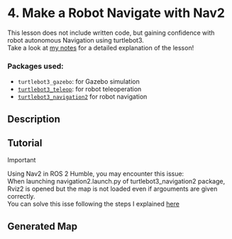 # 4. Make a Robot Navigate with Nav2

This lesson does not include written code, but gaining confidence with robot autonomous Navigation using turtlebot3.<br/>
Take a look at [my notes](https://github.com/AlePuglisi/navigation-learning/blob/main/nav2-course/4-navigate/Lesson4_Navigate.pdf) for a detailed explanation of the lesson!

### Packages used:
- ``turtlebot3_gazebo``: for Gazebo simulation
- [``turtlebot3_teleop``](https://github.com/ROBOTIS-GIT/turtlebot3/tree/main/turtlebot3_teleop): for robot teleoperation
- [``turtlebot3_navigation2``](https://github.com/ROBOTIS-GIT/turtlebot3/tree/main/turtlebot3_navigation2) for robot navigation

## Description 

## Tutorial 

> [!IMPORTANT]
> Using Nav2 in ROS 2 Humble, you may encounter this issue: <br/>
> When launching navigation2.launch.py of turtlebot3_navigation2 package, Rviz2 is opened but the map is not loaded even if argouments are given correctly.<br/>
> You can solve this isse following the steps I explained [here](https://github.com/AlePuglisi/navigation-learning/tree/main/nav2-course#solving-issues)

## Generated Map
